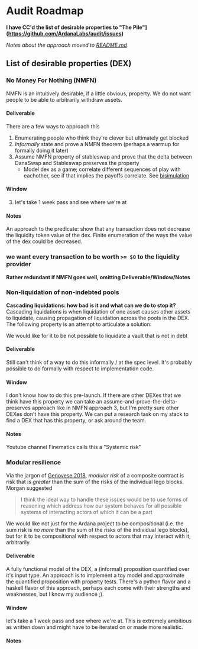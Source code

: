 # Audit Roadmap

**I have CC'd the list of desirable properties to "The Pile"](https://github.com/ArdanaLabs/audit/issues)**

_Notes about the approach moved to [README.md](https://github.com/ArdanaLabs/audit)_

## List of desirable properties (DEX)

### No Money For Nothing (NMFN)
NMFN is an intuitively desirable, if a little obvious, property. We do not want people to be able to arbitrarily withdraw assets.
#### Deliverable
There are a few ways to approach this
1. Enumerating people who think they're clever but ultimately get blocked
2. _Informally_ state and prove a NMFN theorem (perhaps a warmup for formally doing it later)
3. Assume NMFN property of stableswap and prove that the delta between DanaSwap and Stableswap preserves the property
   - Model dex as a game; correlate different sequences of play with eachother, see if that implies the payoffs correlate. See [bisimulation](https://en.wikipedia.org/wiki/Bisimulation)

#### Window
3. let's take 1 week pass and see where we're at

#### Notes
An approach to the predicate: show that any transaction does not decrease the liquidity token value of the dex. Finite enumeration of the ways the value of the dex could be decreased.  

### we want every transaction to be worth `>= $0` to the liquidity provider
**Rather redundant if NMFN goes well, omitting Deliverable/Window/Notes**

### Non-liquidation of non-indebted pools
**Cascading liquidations: how bad is it and what can we do to stop it?** Cascading liquidations is when liquidation of one asset causes other assets to liquidate, causing propagation of liquidation across the pools in the DEX. The following property is an attempt to articulate a solution: 

We would like for it to be not possible to liquidate a vault that is not in debt

#### Deliverable
Still can't think of a way to do this informally / at the spec level. It's probably possible to do formally with respect to implementation code. 

#### Window
I don't know how to do this pre-launch. If there are other DEXes that we think have this property we can take an assume-and-prove-the-delta-preserves approach like in NMFN approach 3, but I'm pretty sure other DEXes don't have this property. We can put a research task on my stack to find a DEX that has this property, or ask around the team. 

#### Notes
Youtube channel Finematics calls this a "Systemic risk"

### Modular resilience
Via the jargon of [Genovese 2018](https://blog.statebox.org/modularity-vs-compositionality-a-history-of-misunderstandings-be0150033568), _modular risk_ of a composite contract is risk that is _greater_ than the sum of the risks of the individual lego blocks. Morgan suggested
> I think the ideal way to handle these issues would be to use forms of reasoning which address how our system behaves for all possible systems of interacting actors of which it can be a part

We would like not just for the Ardana project to be compositional (i.e. the sum risk is _no more_ than the sum of the risks of the individual lego blocks), but for it to be compositional with respect to actors that may interact with it, arbitrarily.

#### Deliverable
A fully functional model of the DEX, a (informal) proposition quantified over it's input type. An approach is to implement a toy model and approximate the quantified proposition with property tests. There's a python flavor and a haskell flavor of this approach, perhaps each come with their strengths and weaknesses, but I know my audience ;). 

#### Window
let's take a 1 week pass and see where we're at. This is extremely ambitious as written down and might have to be iterated on or made more realistic.

#### Notes

